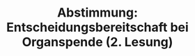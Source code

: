 ---
abstimmung:
  abstimmung: 2
  bundestagssitzung: 140
  legislaturperiode: 19
categories:
- Todo
data:
- title: Abstimmungsergebnis 20200116_2-data.pdf
  url: /res/2021-btw/abstimmungsergebnisse/20200116_2-data.pdf
- title: Abstimmungsergebnis 20200116_2_xls-data.xlsx
  url: /res/2021-btw/abstimmungsergebnisse/20200116_2_xls-data.xlsx
- title: Abstimmungsergebnis 20200116_2_xls-data.csv
  url: /res/2021-btw/abstimmungsergebnisse/csv/20200116_2_xls-data.csv
ergebnis:
  afd:
    enthaltung: 13
    gesamt: 90
    ja: 19
    nein: 55
    nichtabgegeben: 3
    ungueltig: 0
  bü90/gr:
    enthaltung: 3
    gesamt: 67
    ja: 61
    nein: 3
    nichtabgegeben: 0
    ungueltig: 0
  cdu/csu:
    enthaltung: 7
    gesamt: 246
    ja: 131
    nein: 97
    nichtabgegeben: 11
    ungueltig: 0
  die linke.:
    enthaltung: 1
    gesamt: 69
    ja: 41
    nein: 20
    nichtabgegeben: 7
    ungueltig: 0
  fdp:
    enthaltung: 3
    gesamt: 80
    ja: 68
    nein: 3
    nichtabgegeben: 6
    ungueltig: 0
  file: 20200116_2_xls-data.xlsx
  fraktionslos:
    enthaltung: 0
    gesamt: 5
    ja: 3
    nein: 1
    nichtabgegeben: 1
    ungueltig: 0
  spd:
    enthaltung: 1
    gesamt: 152
    ja: 59
    nein: 82
    nichtabgegeben: 10
    ungueltig: 0
layout: abstimmung
links:
- title: Link zu bundestag.de
  url: https://www.bundestag.de/parlament/plenum/abstimmung/abstimmung?id=657
preview: 'Deutscher Bundestag


  140. Sitzung des Deutschen Bundestages

  am Donnerstag, 16. Januar 2020


  Endgültiges Ergebnis der Namentlichen Abstimmung Nr. 2


  Namentliche Abstimmung über den Gesetzenwurf der Abgeordneten Annalena Baerbock,

  Karin Maag, Hilde Mattheis, Katja Kipping und weiterer Abgeordneter

  Entwurf eines Gesetzes zur Stärkung der Entscheidungsbereitschaft bei der Organspende

  Drs. 19/11087 und 19/16214'
tags:
- Todo
title: 'Abstimmung: Entscheidungsbereitschaft bei Organspende (2. Lesung)'
---
